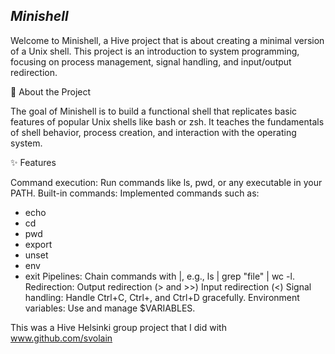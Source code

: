 *Minishell*
-----------
Welcome to Minishell, a Hive project that is about creating a minimal version of a Unix shell. This project is an introduction to system programming, focusing on process management, signal handling, and input/output redirection.

🚀 About the Project

The goal of Minishell is to build a functional shell that replicates basic features of popular Unix shells like bash or zsh. It teaches the fundamentals of shell behavior, process creation, and interaction with the operating system.

✨ Features

Command execution: Run commands like ls, pwd, or any executable in your PATH.
Built-in commands: Implemented commands such as:
- echo
- cd
- pwd
- export
- unset
- env
- exit
Pipelines: Chain commands with |, e.g., ls | grep "file" | wc -l.
Redirection:
Output redirection (> and >>)
Input redirection (<)
Signal handling: Handle Ctrl+C, Ctrl+\, and Ctrl+D gracefully.
Environment variables: Use and manage $VARIABLES.

This was a Hive Helsinki group project that I did with www.github.com/svolain
